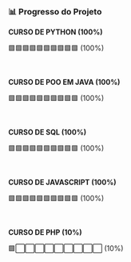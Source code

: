 ### 📊 Progresso do Projeto

**CURSO DE PYTHON (100%)**

🟩🟩🟩🟩🟩🟩🟩🟩🟩🟩 (100%)

<br>

**CURSO DE POO EM JAVA (100%)**

🟩🟩🟩🟩🟩🟩🟩🟩🟩🟩 (100%)

<br>

**CURSO DE SQL (100%)**

🟩🟩🟩🟩🟩🟩🟩🟩🟩🟩 (100%)

<br>

**CURSO DE JAVASCRIPT (100%)**

🟩🟩🟩🟩🟩🟩🟩🟩🟩🟩 (100%)

<br>

**CURSO DE PHP (10%)**

🟩⬜⬜⬜⬜⬜⬜⬜⬜⬜ (10%)